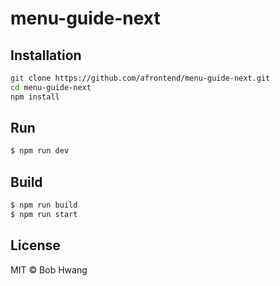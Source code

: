 # menu-guide-next


## Installation

```sh
git clone https://github.com/afrontend/menu-guide-next.git
cd menu-guide-next
npm install
```

## Run

```sh
$ npm run dev
```

## Build

```sh
$ npm run build
$ npm run start
```


## License

MIT © Bob Hwang
